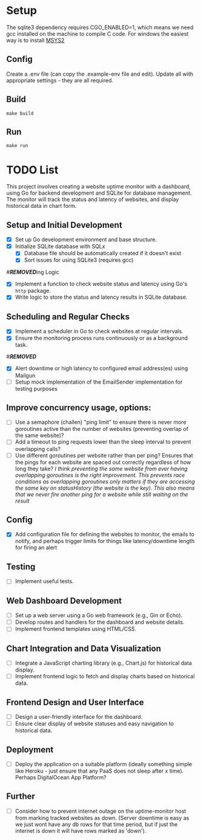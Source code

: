 # Setup
The sqlite3 dependency requires CGO_ENABLED=1, which means we need gcc installed on the machine to compile C code. For windows the easiest way is to install [MSYS2](https://www.msys2.org/)

## Config
Create a .env file (can copy the .example-env file and edit). Update all with appropriate settings - they are all required.

## Build
```make
make build
```

## Run
```make 
make run
```

# TODO List

This project involves creating a website uptime monitor with a dashboard, using Go for backend development and SQLite for database management. The monitor will track the status and latency of websites, and display historical data in chart form.

## Setup and Initial Development
- [x] Set up Go development environment and base structure.
- [x] Initialize SQLite database with SQLx 
    - [x] Database file should be automatically created if it doesn't exist
    - [x] Sort issues for using SQLite3 (requires gcc)

#***REMOVED***ing Logic
- [x] Implement a function to check website status and latency using Go's `http` package.
- [x] Write logic to store the status and latency results in SQLite database.

## Scheduling and Regular Checks
- [x] Implement a scheduler in Go to check websites at regular intervals.
- [x] Ensure the monitoring process runs continuously or as a background task.

#***REMOVED***
- [x] Alert downtime or high latency to configured email address(es) using Mailgun
- [ ] Setup mock implementation of the EmailSender implementation for testing purposes

## Improve concurrency usage, options:
- [ ] Use a semaphore (challen) "ping limit" to ensure there is never more goroutines active than the number of websites (preventing overlap of the same website)?
- [ ] Add a timeout to ping requests lower than the sleep interval to prevent overlapping calls?
- [ ] Use different goroutines per website rather than per ping? Ensures that the pings for each website are spaced out correctly regardless of how long they take?
*I think preventing the same website from ever having overlapping goroutines is the right improvement. This prevents race conditions as overlapping goroutines only matters if they are accessing the same key on statusHistory (the website is the key). This also means that we never fire another ping for a website while still waiting on the result*

## Config
- [x] Add configuration file for defining the websites to monitor, the emails to notify, and perhaps trigger limits for things like latency/downtime length for firing an alert

## Testing
- [ ] Implement useful tests. 

## Web Dashboard Development
- [ ] Set up a web server using a Go web framework (e.g., Gin or Echo).
- [ ] Develop routes and handlers for the dashboard and website details.
- [ ] Implement frontend templates using HTML/CSS.

## Chart Integration and Data Visualization
- [ ] Integrate a JavaScript charting library (e.g., Chart.js) for historical data display.
- [ ] Implement frontend logic to fetch and display charts based on historical data.

## Frontend Design and User Interface
- [ ] Design a user-friendly interface for the dashboard.
- [ ] Ensure clear display of website statuses and easy navigation to historical data.

## Deployment
- [ ] Deploy the application on a suitable platform (ideally something simple like Heroku - just ensure that any PaaS does not sleep after x time). Perhaps DigitalOcean App Platform?

## Further
 - [ ] Consider how to prevent internet outage on the uptime-monitor host from marking tracked websites as down. (Server downtime is easy as we just wont have any db rows for that time period, but if just the internet is down it will have rows marked as 'down'). 
